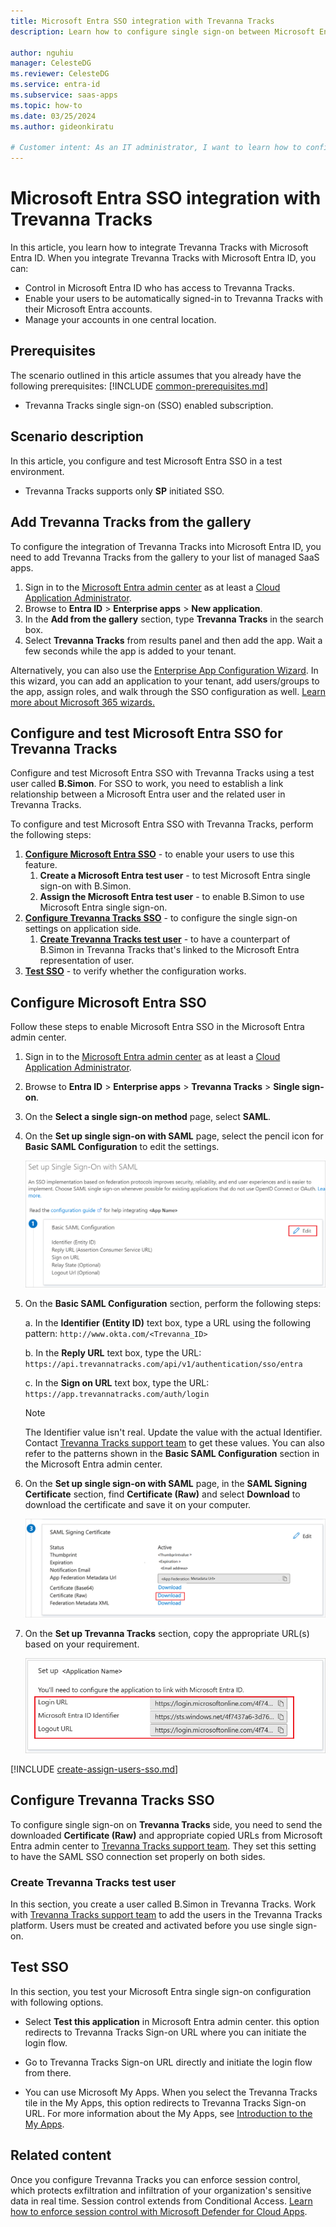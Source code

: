 ```yaml
---
title: Microsoft Entra SSO integration with Trevanna Tracks
description: Learn how to configure single sign-on between Microsoft Entra ID and Trevanna Tracks.

author: nguhiu
manager: CelesteDG
ms.reviewer: CelesteDG
ms.service: entra-id
ms.subservice: saas-apps
ms.topic: how-to
ms.date: 03/25/2024
ms.author: gideonkiratu

# Customer intent: As an IT administrator, I want to learn how to configure single sign-on between Microsoft Entra ID and Trevanna Tracks so that I can control who has access to Trevanna Tracks, enable automatic sign-in with Microsoft Entra accounts, and manage my accounts in one central location.
---
```


# Microsoft Entra SSO integration with Trevanna Tracks

In this article,  you learn how to integrate Trevanna Tracks with Microsoft Entra ID. When you integrate Trevanna Tracks with Microsoft Entra ID, you can:

* Control in Microsoft Entra ID who has access to Trevanna Tracks.
* Enable your users to be automatically signed-in to Trevanna Tracks with their Microsoft Entra accounts.
* Manage your accounts in one central location.

## Prerequisites
The scenario outlined in this article assumes that you already have the following prerequisites:
[!INCLUDE [common-prerequisites.md](~/identity/saas-apps/includes/common-prerequisites.md)]
* Trevanna Tracks single sign-on (SSO) enabled subscription.

## Scenario description

In this article,  you configure and test Microsoft Entra SSO in a test environment.

* Trevanna Tracks supports only **SP** initiated SSO.

## Add Trevanna Tracks from the gallery

To configure the integration of Trevanna Tracks into Microsoft Entra ID, you need to add Trevanna Tracks from the gallery to your list of managed SaaS apps.

1. Sign in to the [Microsoft Entra admin center](https://entra.microsoft.com) as at least a [Cloud Application Administrator](~/identity/role-based-access-control/permissions-reference.md#cloud-application-administrator).
1. Browse to **Entra ID** > **Enterprise apps** > **New application**.
1. In the **Add from the gallery** section, type **Trevanna Tracks** in the search box.
1. Select **Trevanna Tracks** from results panel and then add the app. Wait a few seconds while the app is added to your tenant.

Alternatively, you can also use the [Enterprise App Configuration Wizard](https://portal.office.com/AdminPortal/home?Q=Docs#/azureadappintegration). In this wizard, you can add an application to your tenant, add users/groups to the app, assign roles, and walk through the SSO configuration as well. [Learn more about Microsoft 365 wizards.](/microsoft-365/admin/misc/azure-ad-setup-guides)

## Configure and test Microsoft Entra SSO for Trevanna Tracks

Configure and test Microsoft Entra SSO with Trevanna Tracks using a test user called **B.Simon**. For SSO to work, you need to establish a link relationship between a Microsoft Entra user and the related user in Trevanna Tracks.

To configure and test Microsoft Entra SSO with Trevanna Tracks, perform the following steps:

1. **[Configure Microsoft Entra SSO](#configure-microsoft-entra-sso)** - to enable your users to use this feature.
    1. **Create a Microsoft Entra test user** - to test Microsoft Entra single sign-on with B.Simon.
    1. **Assign the Microsoft Entra test user** - to enable B.Simon to use Microsoft Entra single sign-on.
1. **[Configure Trevanna Tracks SSO](#configure-trevanna-tracks-sso)** - to configure the single sign-on settings on application side.
    1. **[Create Trevanna Tracks test user](#create-trevanna-tracks-test-user)** - to have a counterpart of B.Simon in Trevanna Tracks that's linked to the Microsoft Entra representation of user.
1. **[Test SSO](#test-sso)** - to verify whether the configuration works.

## Configure Microsoft Entra SSO

Follow these steps to enable Microsoft Entra SSO in the Microsoft Entra admin center.

1. Sign in to the [Microsoft Entra admin center](https://entra.microsoft.com) as at least a [Cloud Application Administrator](~/identity/role-based-access-control/permissions-reference.md#cloud-application-administrator).
1. Browse to **Entra ID** > **Enterprise apps** > **Trevanna Tracks** > **Single sign-on**.
1. On the **Select a single sign-on method** page, select **SAML**.
1. On the **Set up single sign-on with SAML** page, select the pencil icon for **Basic SAML Configuration** to edit the settings.

   ![Screenshot shows how to edit Basic SAML Configuration.](common/edit-urls.png "Basic Configuration")

1. On the **Basic SAML Configuration** section, perform the following steps:

    a. In the **Identifier (Entity ID)** text box, type a URL using the following pattern:
    `http://www.okta.com/<Trevanna_ID>`

    b. In the **Reply URL** text box, type the URL:
    `https://api.trevannatracks.com/api/v1/authentication/sso/entra`

    c. In the **Sign on URL** text box, type the URL:
    `https://app.trevannatracks.com/auth/login`

	> [!NOTE]
	> The Identifier value isn't real. Update the value with the actual Identifier. Contact [Trevanna Tracks support team](mailto:hello@trevannatracks.com) to get these values. You can also refer to the patterns shown in the **Basic SAML Configuration** section in the Microsoft Entra admin center.

1. On the **Set up single sign-on with SAML** page, in the **SAML Signing Certificate** section, find **Certificate (Raw)** and select **Download** to download the certificate and save it on your computer.

	![Screenshot shows the Certificate download link.](common/certificateraw.png "Certificate")

1. On the **Set up Trevanna Tracks** section, copy the appropriate URL(s) based on your requirement.

	![Screenshot shows to copy configuration URLs.](common/copy-configuration-urls.png "Metadata")

<a name='create-a-microsoft-entra-id-test-user'></a>

[!INCLUDE [create-assign-users-sso.md](~/identity/saas-apps/includes/create-assign-users-sso.md)]

## Configure Trevanna Tracks SSO

To configure single sign-on on **Trevanna Tracks** side, you need to send the downloaded **Certificate (Raw)** and appropriate copied URLs from Microsoft Entra admin center to [Trevanna Tracks support team](mailto:hello@trevannatracks.com). They set this setting to have the SAML SSO connection set properly on both sides.

### Create Trevanna Tracks test user

In this section, you create a user called B.Simon in Trevanna Tracks. Work with [Trevanna Tracks support team](mailto:hello@trevannatracks.com) to add the users in the Trevanna Tracks platform. Users must be created and activated before you use single sign-on.

## Test SSO 

In this section, you test your Microsoft Entra single sign-on configuration with following options.
 
* Select **Test this application** in Microsoft Entra admin center. this option redirects to Trevanna Tracks Sign-on URL where you can initiate the login flow.
 
* Go to Trevanna Tracks Sign-on URL directly and initiate the login flow from there.
 
* You can use Microsoft My Apps. When you select the Trevanna Tracks tile in the My Apps, this option redirects to Trevanna Tracks Sign-on URL. For more information about the My Apps, see [Introduction to the My Apps](https://support.microsoft.com/account-billing/sign-in-and-start-apps-from-the-my-apps-portal-2f3b1bae-0e5a-4a86-a33e-876fbd2a4510).

## Related content

Once you configure Trevanna Tracks you can enforce session control, which protects exfiltration and infiltration of your organization's sensitive data in real time. Session control extends from Conditional Access. [Learn how to enforce session control with Microsoft Defender for Cloud Apps](/cloud-app-security/proxy-deployment-any-app).
